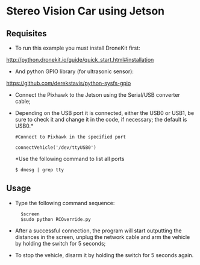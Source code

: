 # Stereo Vision Car using Jetson

## Requisites

  - To run this example you must install DroneKit first:
  
  http://python.dronekit.io/guide/quick_start.html#installation
  
  - And python GPIO library (for ultrasonic sensor):
  
  https://github.com/derekstavis/python-sysfs-gpio

  - Connect the Pixhawk to the Jetson using the Serial/USB converter cable;

  - Depending on the USB port it is connected, either the USB0 or USB1, be sure to check it and change it in the code, if necessary; the default is USB0.*
 
		#Connect to Pixhawk in the specified port

		connectVehicle('/dev/ttyUSB0')
		
	*Use the following command to list all ports
	
		$ dmesg | grep tty
      
## Usage

- Type the following command sequence:

		$screen
		$sudo python RCOverride.py

- After a successful connection, the program will start outputting the distances in the screen, unplug the network cable and arm the vehicle by holding the switch for 5 seconds;

- To stop the vehicle, disarm it by holding the switch for 5 seconds again.


  
  
  

